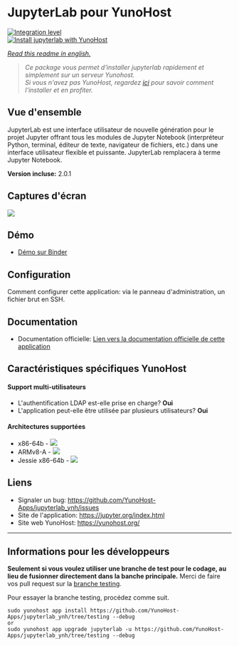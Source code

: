# JupyterLab pour YunoHost

[![Integration level](https://dash.yunohost.org/integration/jupyterlab.svg)](https://dash.yunohost.org/appci/app/jupyterlab)  
[![Install jupyterlab with YunoHost](https://install-app.yunohost.org/install-with-yunohost.png)](https://install-app.yunohost.org/?app=jupyterlab)

*[Read this readme in english.](./README.md)* 

> *Ce package vous permet d'installer jupyterlab rapidement et simplement sur un serveur Yunohost.  
Si vous n'avez pas YunoHost, regardez [ici](https://yunohost.org/#/install) pour savoir comment l'installer et en profiter.*

## Vue d'ensemble
JupyterLab est une interface utilisateur de nouvelle génération pour le projet Jupyter offrant tous les modules de Jupyter Notebook (interpréteur Python, terminal, éditeur de texte, navigateur de fichiers, etc.) dans une interface utilisateur flexible et puissante. JupyterLab remplacera à terme Jupyter Notebook.

**Version incluse:** 2.0.1

## Captures d'écran

![](https://raw.githubusercontent.com/jupyterlab/jupyterlab/3e3a2c9e295703ff6d441589423e284cc6d5c245/docs/source/images/jupyterlab.png)

## Démo

* [Démo sur Binder](https://mybinder.org/v2/gh/jupyterlab/jupyterlab-demo/master?urlpath=lab/tree/demo)

## Configuration

Comment configurer cette application: via le panneau d'administration, un fichier brut en SSH.

## Documentation

* Documentation officielle: [Lien vers la documentation officielle de cette application](https://jupyterlab.readthedocs.io/en/stable/)

## Caractéristiques spécifiques YunoHost

#### Support multi-utilisateurs

* L'authentification LDAP est-elle prise en charge? **Oui**
* L'application peut-elle être utilisée par plusieurs utilisateurs? **Oui**

#### Architectures supportées

* x86-64b - [![](https://ci-apps.yunohost.org/ci/logs/jupyterlab%20%28Community%29.svg)](https://ci-apps.yunohost.org/ci/apps/jupyterlab/)
* ARMv8-A - [![](https://ci-apps-arm.yunohost.org/ci/logs/jupyterlab%20%28Community%29.svg)](https://ci-apps-arm.yunohost.org/ci/apps/jupyterlab/)
* Jessie x86-64b - [![](https://ci-stretch.nohost.me/ci/logs/jupyterlab%20%28Community%29.svg)](https://ci-stretch.nohost.me/ci/apps/jupyterlab/)

## Liens

* Signaler un bug: https://github.com/YunoHost-Apps/jupyterlab_ynh/issues
* Site de l'application: https://jupyter.org/index.html
* Site web YunoHost: https://yunohost.org/

---

Informations pour les développeurs
----------------

**Seulement si vous voulez utiliser une branche de test pour le codage, au lieu de fusionner directement dans la banche principale.**
Merci de faire vos pull request sur la [branche testing](https://github.com/YunoHost-Apps/jupyterlab_ynh/tree/testing).

Pour essayer la branche testing, procédez comme suit.
```
sudo yunohost app install https://github.com/YunoHost-Apps/jupyterlab_ynh/tree/testing --debug
or
sudo yunohost app upgrade jupyterlab -u https://github.com/YunoHost-Apps/jupyterlab_ynh/tree/testing --debug
```
